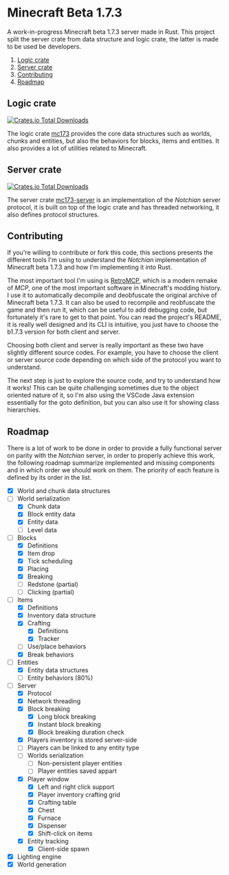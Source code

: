 # Minecraft Beta 1.7.3
A work-in-progress Minecraft beta 1.7.3 server made in Rust. This project split the server
crate from data structure and logic crate, the latter is made to be used be developers.

1. [Logic crate](#logic-crate)
2. [Server crate](#server-crate)
3. [Contributing](#contributing)
4. [Roadmap](#roadmap)

## Logic crate

[![Crates.io Total Downloads](https://img.shields.io/crates/d/mc173?style=flat-square)](https://crates.io/crates/mc173)

The logic crate [mc173](/mc173/) provides the core data structures such as worlds, chunks 
and entities, but also the behaviors for blocks, items and entities. It also provides a
lot of utilities related to Minecraft.

## Server crate

[![Crates.io Total Downloads](https://img.shields.io/crates/d/mc173-server?style=flat-square)](https://crates.io/crates/mc173-server)

The server crate [mc173-server](/mc173-server/) is an implementation of the *Notchian* 
server protocol, it is built on top of the logic crate and has threaded networking, it 
also defines protocol structures.

## Contributing

If you're willing to contribute or fork this code, this sections presents the different
tools I'm using to understand the *Notchian* implementation of Minecraft beta 1.7.3 and
how I'm implementing it into Rust.

The most important tool I'm using is [RetroMCP], which is a modern remake of *MCP*, one
of the most important software in Minecraft's modding history. I use it to automatically
decompile and deobfuscate the original archive of Minecraft beta 1.7.3. It can also be
used to recompile and reobfuscate the game and then run it, which can be useful to add
debugging code, but fortunately it's rare to get to that point. You can read the project's
README, it is really well designed and its CLI is intuitive, you just have to choose the
b1.7.3 version for both client and server.

Choosing both client and server is really important as these two have slightly different
source codes. For example, you have to choose the client or server source code depending
on which side of the protocol you want to understand.

The next step is just to explore the source code, and try to understand how it works! This
can be quite challenging sometimes due to the object oriented nature of it, so I'm also
using the VSCode Java extension essentially for the goto definition, but you can also use
it for showing class hierarchies.


[RetroMCP]: https://github.com/MCPHackers/RetroMCP-Java

## Roadmap
There is a lot of work to be done in order to provide a fully functional server on 
parity with the *Notchian* server, in order to properly achieve this work, the following
roadmap summarize implemented and missing components and in which order we should work
on them. The priority of each feature is defined by its order in the list.

- [x] World and chunk data structures
- [ ] World serialization
    - [x] Chunk data
    - [x] Block entity data
    - [x] Entity data
    - [ ] Level data
- [ ] Blocks
    - [x] Definitions
    - [x] Item drop
    - [x] Tick scheduling
    - [x] Placing
    - [x] Breaking
    - [ ] Redstone (partial)
    - [ ] Clicking (partial)
- [ ] Items
    - [x] Definitions
    - [x] Inventory data structure
    - [x] Crafting
        - [x] Definitions
        - [x] Tracker
    - [ ] Use/place behaviors
    - [x] Break behaviors
- [ ] Entities
    - [x] Entity data structures
    - [ ] Entity behaviors (80%)
- [ ] Server
    - [x] Protocol
    - [x] Network threading
    - [x] Block breaking
        - [x] Long block breaking
        - [x] Instant block breaking
        - [x] Block breaking duration check
    - [x] Players inventory is stored server-side
    - [ ] Players can be linked to any entity type
    - [ ] Worlds serialization
        - [ ] Non-persistent player entities
        - [ ] Player entities saved appart
    - [x] Player window
        - [x] Left and right click support
        - [x] Player inventory crafting grid
        - [x] Crafting table
        - [x] Chest
        - [x] Furnace
        - [x] Dispenser
        - [x] Shift-click on items
    - [x] Entity tracking
        - [x] Client-side spawn
- [x] Lighting engine
- [x] World generation